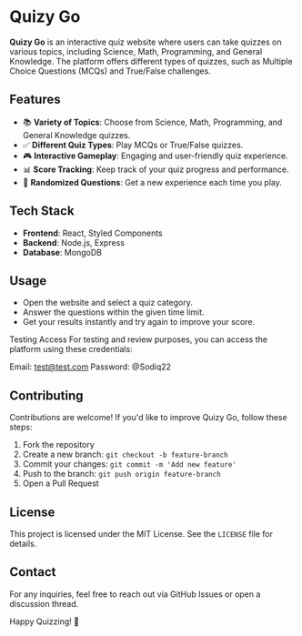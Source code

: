 # Quizy Go

**Quizy Go** is an interactive quiz website where users can take quizzes on various topics, including Science, Math, Programming, and General Knowledge. The platform offers different types of quizzes, such as Multiple Choice Questions (MCQs) and True/False challenges.

## Features

- 📚 **Variety of Topics**: Choose from Science, Math, Programming, and General Knowledge quizzes.
- ✅ **Different Quiz Types**: Play MCQs or True/False quizzes.
- 🎮 **Interactive Gameplay**: Engaging and user-friendly quiz experience.
- 📊 **Score Tracking**: Keep track of your quiz progress and performance.
- 🔄 **Randomized Questions**: Get a new experience each time you play.

## Tech Stack

- **Frontend**: React, Styled Components
- **Backend**: Node.js, Express
- **Database**: MongoDB

## Usage

- Open the website and select a quiz category.
- Answer the questions within the given time limit.
- Get your results instantly and try again to improve your score.

Testing Access
For testing and review purposes, you can access the platform using these credentials:

Email: test@test.com
Password: @Sodiq22

## Contributing

Contributions are welcome! If you'd like to improve Quizy Go, follow these steps:

1. Fork the repository
2. Create a new branch: `git checkout -b feature-branch`
3. Commit your changes: `git commit -m 'Add new feature'`
4. Push to the branch: `git push origin feature-branch`
5. Open a Pull Request

## License

This project is licensed under the MIT License. See the `LICENSE` file for details.

## Contact

For any inquiries, feel free to reach out via GitHub Issues or open a discussion thread.

Happy Quizzing! 🎉
